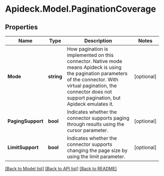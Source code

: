 # Apideck.Model.PaginationCoverage

## Properties

Name | Type | Description | Notes
------------ | ------------- | ------------- | -------------
**Mode** | **string** | How pagination is implemented on this connector. Native mode means Apideck is using the pagination parameters of the connector. With virtual pagination, the connector does not support pagination, but Apideck emulates it. | [optional] 
**PagingSupport** | **bool** | Indicates whether the connector supports paging through results using the cursor parameter. | [optional] 
**LimitSupport** | **bool** | Indicates whether the connector supports changing the page size by using the limit parameter. | [optional] 

[[Back to Model list]](../README.md#documentation-for-models) [[Back to API list]](../README.md#documentation-for-api-endpoints) [[Back to README]](../README.md)

